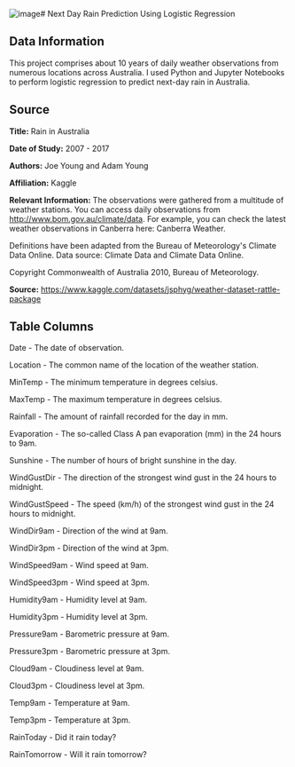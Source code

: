 ![image](https://github.com/user-attachments/assets/9de4bee7-df0a-4b15-a8be-cee351e87d96)# Next Day Rain Prediction Using Logistic Regression
## Data Information
This project comprises about 10 years of daily weather observations from numerous locations across Australia.
I used Python and Jupyter Notebooks to perform logistic regression to predict next-day rain in Australia.

## Source
**Title:** Rain in Australia

**Date of Study:** 2007 - 2017

**Authors:** Joe Young and Adam Young

**Affiliation:** Kaggle

**Relevant Information:**
The observations were gathered from a multitude of weather stations. You can access daily observations from http://www.bom.gov.au/climate/data.
For example, you can check the latest weather observations in Canberra here: Canberra Weather.

Definitions have been adapted from the Bureau of Meteorology's Climate Data Online.
Data source: Climate Data and Climate Data Online.

Copyright Commonwealth of Australia 2010, Bureau of Meteorology.

**Source:** https://www.kaggle.com/datasets/jsphyg/weather-dataset-rattle-package

## Table Columns
Date - The date of observation.

Location - The common name of the location of the weather station.

MinTemp - The minimum temperature in degrees celsius.

MaxTemp - The maximum temperature in degrees celsius.

Rainfall - The amount of rainfall recorded for the day in mm.

Evaporation - The so-called Class A pan evaporation (mm) in the 24 hours to 9am.

Sunshine - The number of hours of bright sunshine in the day.

WindGustDir - The direction of the strongest wind gust in the 24 hours to midnight.

WindGustSpeed - The speed (km/h) of the strongest wind gust in the 24 hours to midnight.

WindDir9am - Direction of the wind at 9am.

WindDir3pm - Direction of the wind at 3pm.

WindSpeed9am - Wind speed at 9am.

WindSpeed3pm - Wind speed at 3pm.

Humidity9am - Humidity level at 9am.

Humidity3pm - Humidity level at 3pm.

Pressure9am - Barometric pressure at 9am.

Pressure3pm - Barometric pressure at 3pm.

Cloud9am - Cloudiness level at 9am.

Cloud3pm - Cloudiness level at 3pm.

Temp9am - Temperature at 9am.

Temp3pm - Temperature at 3pm.

RainToday - Did it rain today?

RainTomorrow - Will it rain tomorrow?
